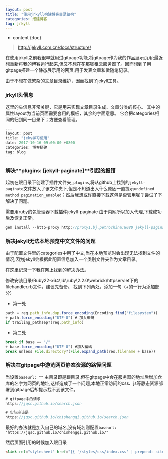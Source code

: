 ```yaml
---
layout: post
title: "使用jrkyll构建博客目录结构"
categories: 搭建博客
tag: jrkyll
---
```

* content
{:toc}

>http://jekyll.com.cn/docs/structure/

在使用jrkyll之前我很早就用过gitpage功能,将gitpage作为我的作品展示页用;最近想重新将我的博客运行起来,但又不想在花那钱租云服务器了。因而想到了用gitpage搭建一个静态展示用的网页,用于发表文章和做随笔记录。

由于不想在做繁杂的文章目录维护，因而找到了jekyll工具。

<!-- more -->


### jrkyll头信息
这里的头信息非常关键，它是用来实现文章目录生成、文章分类的核心。
其中的属性layout为当前页面需要套用的模板，其余的字面意思。
它会把categories相同的归到同一目录下；方便查看管理。
```js
---
layout: post
title: "jeky学习使用"
date: 2017-10-16 09:00:00 +0800 
categories: 博客搭建
tag: blog
---
```


### 解决**plugins: [jekyll-paginate]**引起的报错
起初在跟目录下创建了插件文件夹`_plugins`,将从github上找到的`jekyll-paginate`文件放入了该文件夹下,但是不知道出入什么原因一直提示`undefined method pagination_enabled`；然后我想或许直接下载这包是否管用呢？尝试了下解决了问题。

需要用ruby的包管理器下载插件jekyll-paginate
由于内网所以加入代理,下载成功后及恢复正常。
```js
gem install --http-proxy http://proxy1.bj.petrochina:8080 jekyll-paginate
```

### 解决jekyll无法本地预览中文文件的问题
由于配置文件里的categories中用了中文,当在本地预览时会出现无法找到文件的情况,因为jekyll会根据此配置信息加入一个类别文件夹作为文章目录。

在这里记录一下我在网上找到的解决办法。

修改安装目录\Ruby22-x64\lib\ruby\2.2.0\webrick\httpservlet下的filehandler.rb文件，建议先备份。
找到下列两处，添加一句（+的一行为添加部分）
* 第一处

```js
path = req.path_info.dup.force_encoding(Encoding.find("filesystem"))
+ path.force_encoding("UTF-8") # 加入编码
if trailing_pathsep?(req.path_info)
```

* 第二处

```js
break if base == "/"
+ base.force_encoding("UTF-8") #加入編碼
break unless File.directory?(File.expand_path(res.filename + base))
```

### 解决在gitpage中游览网页静态资源的路径问题
当设置`baseurl: ""` 主目录即是跟目录,但在gitpage中会在服务器的地址后增加仓库的名字为网页的地址,这样造成了一个问题,本地正常访问的css、js等静态资源部署到gitpage后却提示找不到该文件。

```js
# gitpage中的请求
https://jqsc.github.io/search.json 

# 实际应该是
https://jqsc.github.io/chishengqi.github.io/search.json
```

最好的办法就是加入自己的域名,没有域名则配置`baseurl: "https://jqsc.github.io/chishengqi.github.io/"`

然后页面引用的时候加入跟目录
```html
<link rel="stylesheet" href="{{ '/styles/css/index.css' | prepend: site.baseurl }}">
```